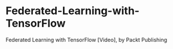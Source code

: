 # Federated-Learning-with-TensorFlow
Federated Learning with TensorFlow [Video], by Packt Publishing
